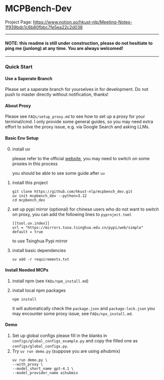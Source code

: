 # MCPBench-Dev

Project Page: https://www.notion.so/hkust-nlp/Meeting-Notes-1f939bdc1c6b80fbbc7fe5ea22c2d038

----
#### NOTE: this readme is still under construction, please do not hesitiate to ping me (junlong) at any time. You are always welcomed!
----
### Quick Start

#### Use a Saperate Branch
Please set a saperate branch for yourselves in for development. Do not push to master directly without notification, thanks!

#### About Proxy
Please see `FAQs/setup_proxy.md` to see how to set up a proxy for your terminal/cmd. I only provide some general guides, so you may need extra effort to solve the proxy issue, e.g. via Google Search and asking LLMs.

#### Basic Env Setup
0. install uv

    please refer to the official [website](https://github.com/astral-sh/uv), you may need to switch on some proxies in this process

    you should be able to see some guide after `uv`

1. install this project
    ```
    git clone https://github.com/hkust-nlp/mcpbench_dev.git
    uv init mcpbench_dev --python=3.12
    cd mcpbench_dev
    ```

2. set up pypi mirror (optional)
    for chinese users who do not want to switch on proxy, you can add the following lines to `pyproject.toml`

    ```
    [[tool.uv.index]]
    url = "https://mirrors.tuna.tsinghua.edu.cn/pypi/web/simple"
    default = true
    ```

    to use Tsinghua Pypi mirror

3. install basic dependencies
    ```
    uv add -r requirements.txt
    ```

#### Install Needed MCPs

1. install npm (see `FAQs/npm_install.md`)

2. install local npm packages
    ```
    npm install
    ```
    it will automatically check the `package.json` and `package-lock.json`
    you may encounter some proxy issue, see `FAQs/npx_install.md`.

#### Demo
1. Set up global configs
    please fill in the blanks in `configs/global_configs_example.py` and copy the filled one as `configs/global_configs.py`.
2. Try `uv run demo.py` (suppose you are using aihubmix)
    ```
    uv run demo.py \
    --with_proxy \
    --model_short_name gpt-4.1 \
    --model_provider_name aihubmix
    ```
